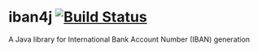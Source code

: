 iban4j [![Build Status](https://travis-ci.org/arturmkrtchyan/iban4j.png)](https://travis-ci.org/arturmkrtchyan/iban4j)
======

A Java library for International Bank Account Number (IBAN) generation
